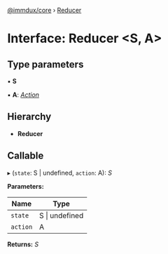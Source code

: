 [@immdux/core](../README.md) › [Reducer](reducer.md)

# Interface: Reducer <**S, A**>

## Type parameters

▪ **S**

▪ **A**: *[Action](action.md)*

## Hierarchy

* **Reducer**

## Callable

▸ (`state`: S | undefined, `action`: A): *S*

**Parameters:**

Name | Type |
------ | ------ |
`state` | S &#124; undefined |
`action` | A |

**Returns:** *S*
